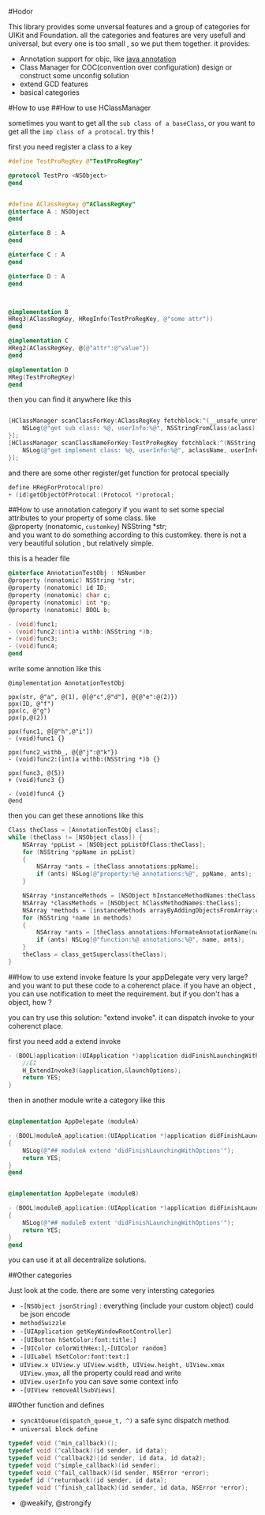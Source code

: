 #Hodor

This library provides some unversal features and a group of categories for UIKit and Foundation. all the categories and features are very usefull and universal, but every one is too small , so we put them together.
it provides:  
* Annotation support for objc, like [java annotation](https://en.wikipedia.org/wiki/Java_annotation)  
* Class Manager for COC(convention over configuration) design or construct some unconfig solution  
* extend GCD features  
* basical categories 

#How to use
##How to use HClassManager

sometimes you want to get all the `sub class of a baseClass`, or you want to get all the `imp class of a protocal`. try this !

first you need register a class to a key

```objective-c   
#define TestProRegKey @"TestProRegKey"

@protocol TestPro <NSObject>
@end


#define AClassRegKey @"AClassRegKey"
@interface A : NSObject
@end

@interface B : A
@end

@interface C : A
@end

@interface D : A
@end



@implementation B
HReg3(AClassRegKey, HRegInfo(TestProRegKey, @"some attr"))
@end

@implementation C
HReg2(AClassRegKey, @{@"attr":@"value"})
@end

@implementation D
HReg(TestProRegKey)
@end

```

then you can find it anywhere like this  
```objective-c  

[HClassManager scanClassForKey:AClassRegKey fetchblock:^(__unsafe_unretained Class aclass, id userInfo) {
	NSLog(@"get sub class: %@, userInfo:%@", NSStringFromClass(aclass), userInfo);
}];
[HClassManager scanClassNameForKey:TestProRegKey fetchblock:^(NSString *aclassName, id userInfo) {
	NSLog(@"get implement class: %@, userInfo:%@", aclassName, userInfo);
}];            
```
and there are some other register/get function for protocal specially
```objective-c  
define HRegForProtocal(pro)
+ (id)getObjectOfProtocal:(Protocol *)protocal;
```


##How to use annotation category
if you want to set some special attributes to your property of some class. like  
@property (nonatomic, `customkey`) NSString *str;  
and you want to do something according to this customkey.
there is not a very beautiful solution , but relatively simple.

this is a header file
```objective-c   
@interface AnnotationTestObj : NSNumber
@property (nonatomic) NSString *str;
@property (nonatomic) id ID;
@property (nonatomic) char c;
@property (nonatomic) int *p;
@property (nonatomic) BOOL b;

- (void)func1;
- (void)func2:(int)a withb:(NSString *)b;
+ (void)func3;
- (void)func4;
@end

```
write some annotion like this
```
@implementation AnnotationTestObj

ppx(str, @"a", @(1), @[@"c",@"d"], @{@"e":@(2)})
ppx(ID, @"f")
ppx(c, @"g")
ppx(p,@(2))

ppx(func1, @[@"h",@"i"])
- (void)func1 {}

ppx(func2_withb_, @{@"j":@"k"})
- (void)func2:(int)a withb:(NSString *)b {}

ppx(func3, @(5))
+ (void)func3 {}

- (void)func4 {}
@end
```

then you can get these annotions like this

```objective-c 
Class theClass = [AnnotationTestObj class];
while (theClass != [NSObject class]) {
    NSArray *ppList = [NSObject ppListOfClass:theClass];
    for (NSString *ppName in ppList)
    {
        NSArray *ants = [theClass annotations:ppName];
        if (ants) NSLog(@"property:%@ annotations:%@", ppName, ants);
    }

    NSArray *instanceMethods = [NSObject hInstanceMethodNames:theClass];
    NSArray *classMethods = [NSObject hClassMethodNames:theClass];
    NSArray *methods = [instanceMethods arrayByAddingObjectsFromArray:classMethods];
    for (NSString *name in methods)
    {
        NSArray *ants = [theClass annotations:hFormateAnnotationName(name)];
        if (ants) NSLog(@"function:%@ annotations:%@", name, ants);
    }
    theClass = class_getSuperclass(theClass);
}
```

##How to use extend invoke feature
Is your appDelegate very very large? and you want to put these code to a coherenct place. if you have an object , you can use notification to meet the requirement. but if you don't has a object, how ?

you can try use this solution: "extend invoke". it can dispatch invoke to your coherenct place.

first you need add a extend invoke

```objective-c
- (BOOL)application:(UIApplication *)application didFinishLaunchingWithOptions:(NSDictionary *)launchOptions {
    //EI
    H_ExtendInvoke3(&application,&launchOptions);
    return YES;
}

```


then in another module write a category like this
```objective-c

@implementation AppDelegate (moduleA)

- (BOOL)moduleA_application:(UIApplication *)application didFinishLaunchingWithOptions:(NSDictionary *)launchOptions
{
    NSLog(@"## moduleA extend 'didFinishLaunchingWithOptions'");
    return YES;
}
@end


@implementation AppDelegate (moduleB)

- (BOOL)moduleB_application:(UIApplication *)application didFinishLaunchingWithOptions:(NSDictionary *)launchOptions
{
    NSLog(@"## moduleB extent 'didFinishLaunchingWithOptions'");
    return YES;
}
@end

```
you can use it at all decentralize solutions.

##Other categories

Just look at the code. there are some very intersting categories
* `-[NSObject jsonString]` : everything (include your custom object) could be json encode  
* `methodSwizzle`  
* `-[UIApplication getKeyWindowRootController]`  
* `-[UIButton hSetColor:font:title:]`  
* `-[UIColor colorWithHex:]`,`-[UIColor random]`  
* `-[UILabel hSetColor:font:text:]`   
* `UIView.x UIView.y UIView.width, UIView.height, UIView.xmax UIView.ymax`, all the property could read and write  
* `UIView.userInfo` you can save some context info
* `-[UIView removeAllSubViews]`

##Other function and defines
* `syncAtQueue(dispatch_queue_t, ^)` a safe sync dispatch method. 
* `universal block define`
```objective-c
typedef void (^min_callback)();
typedef void (^callback)(id sender, id data);
typedef void (^callback2)(id sender, id data, id data2);
typedef void (^simple_callback)(id sender);
typedef void (^fail_callback)(id sender, NSError *error);
typedef id (^returnback)(id sender, id data);
typedef void (^finish_callback)(id sender, id data, NSError *error);
```
* @weakify, @strongify

